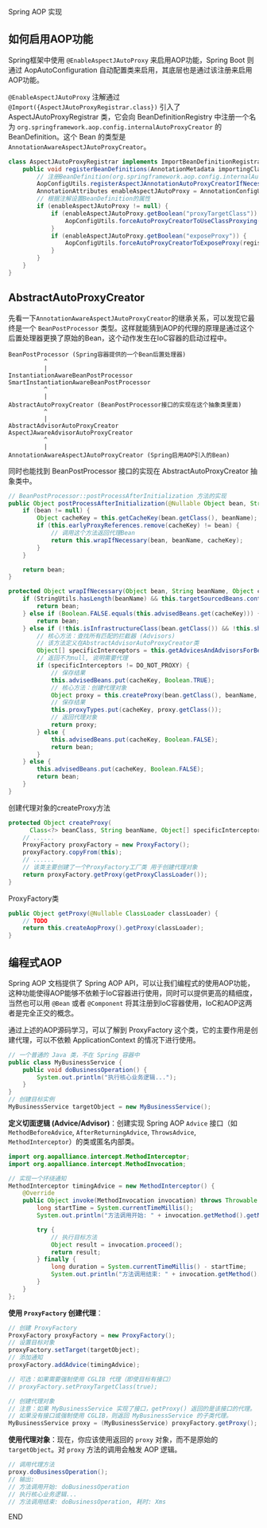 Spring AOP 实现



## 如何启用AOP功能

Spring框架中使用 `@EnableAspectJAutoProxy` 来启用AOP功能，Spring Boot 则通过 AopAutoConfiguration 自动配置类来启用，其底层也是通过该注册来启用AOP功能。

`@EnableAspectJAutoProxy` 注解通过 `@Import({AspectJAutoProxyRegistrar.class})` 引入了 AspectJAutoProxyRegistrar 类，它会向 BeanDefinitionRegistry 中注册一个名为 `org.springframework.aop.config.internalAutoProxyCreator` 的 BeanDefinition。这个 Bean 的类型是 `AnnotationAwareAspectJAutoProxyCreator`。

```java
class AspectJAutoProxyRegistrar implements ImportBeanDefinitionRegistrar {
    public void registerBeanDefinitions(AnnotationMetadata importingClassMetadata, BeanDefinitionRegistry registry) {
        // 注册BeanDefinition(org.springframework.aop.config.internalAutoProxyCreator)
        AopConfigUtils.registerAspectJAnnotationAutoProxyCreatorIfNecessary(registry);
        AnnotationAttributes enableAspectJAutoProxy = AnnotationConfigUtils.attributesFor(importingClassMetadata, EnableAspectJAutoProxy.class);
        // 根据注解设置BeanDefinition的属性
        if (enableAspectJAutoProxy != null) {
            if (enableAspectJAutoProxy.getBoolean("proxyTargetClass")) {
                AopConfigUtils.forceAutoProxyCreatorToUseClassProxying(registry);
            }
            if (enableAspectJAutoProxy.getBoolean("exposeProxy")) {
                AopConfigUtils.forceAutoProxyCreatorToExposeProxy(registry);
            }
        }
    }
}
```



## AbstractAutoProxyCreator
先看一下`AnnotationAwareAspectJAutoProxyCreator`的继承关系，可以发现它最终是一个 `BeanPostProcessor` 类型。这样就能猜到AOP的代理的原理是通过这个后置处理器更换了原始的Bean，这个动作发生在IoC容器的启动过程中。

```
BeanPostProcessor (Spring容器提供的一个Bean后置处理器)
          ^
          |
InstantiationAwareBeanPostProcessor
SmartInstantiationAwareBeanPostProcessor
          ^
          |
AbstractAutoProxyCreator (BeanPostProcessor接口的实现在这个抽象类里面)
          ^
          |
AbstractAdvisorAutoProxyCreator
AspectJAwareAdvisorAutoProxyCreator
          ^
          |
AnnotationAwareAspectJAutoProxyCreator (Spring启用AOP引入的Bean)
```

同时也能找到 BeanPostProcessor 接口的实现在 AbstractAutoProxyCreator 抽象类中。

```java
// BeanPostProcessor::postProcessAfterInitialization 方法的实现
public Object postProcessAfterInitialization(@Nullable Object bean, String beanName) {
    if (bean != null) {
        Object cacheKey = this.getCacheKey(bean.getClass(), beanName);
        if (this.earlyProxyReferences.remove(cacheKey) != bean) {
            // 调用这个方法返回代理Bean
            return this.wrapIfNecessary(bean, beanName, cacheKey);
        }
    }

    return bean;
}

protected Object wrapIfNecessary(Object bean, String beanName, Object cacheKey) {
    if (StringUtils.hasLength(beanName) && this.targetSourcedBeans.contains(beanName)) {
		return bean;
    } else if (Boolean.FALSE.equals(this.advisedBeans.get(cacheKey))) {
		return bean;
    } else if (!this.isInfrastructureClass(bean.getClass()) && !this.shouldSkip(bean.getClass(), beanName)) { // 判断基础设施或者覆写跳过功能
        // 核心方法：查找所有匹配的拦截器 (Advisors)
        // 该方法定义在AbstractAdvisorAutoProxyCreator类
		Object[] specificInterceptors = this.getAdvicesAndAdvisorsForBean(bean.getClass(), beanName, (TargetSource)null);
        // 返回不为null, 说明需要代理
		if (specificInterceptors != DO_NOT_PROXY) {
            // 保存结果
			this.advisedBeans.put(cacheKey, Boolean.TRUE);
            // 核心方法：创建代理对象
			Object proxy = this.createProxy(bean.getClass(), beanName, specificInterceptors, new SingletonTargetSource(bean));
            // 保存结果
			this.proxyTypes.put(cacheKey, proxy.getClass());
            // 返回代理对象
			return proxy;
		} else {
			this.advisedBeans.put(cacheKey, Boolean.FALSE);
            return bean;
        }
	} else {
		this.advisedBeans.put(cacheKey, Boolean.FALSE);
		return bean;
	}
}
```

创建代理对象的createProxy方法

```java
protected Object createProxy(
      Class<?> beanClass, String beanName, Object[] specificInterceptors, TargetSource targetSource) {
    // ......
	ProxyFactory proxyFactory = new ProxyFactory();
	proxyFactory.copyFrom(this);
    // ......
    // 该类主要创建了一个ProxyFactory工厂类 用于创建代理对象
    return proxyFactory.getProxy(getProxyClassLoader());
}
```

ProxyFactory类

```java
public Object getProxy(@Nullable ClassLoader classLoader) {
    // TODO
    return this.createAopProxy().getProxy(classLoader);
}
```





## 编程式AOP

Spring AOP 文档提供了 Spring AOP API，可以让我们编程式的使用AOP功能，这种功能使得AOP能够不依赖于IoC容器进行使用，同时可以提供更高的精细度，当然也可以用 `@Bean` 或者 `@Component` 将其注册到IoC容器使用，IoC和AOP这两者是完全正交的概念。

通过上述的AOP源码学习，可以了解到 ProxyFactory 这个类，它的主要作用是创建代理，可以不依赖 ApplicationContext 的情况下进行使用。

```java
// 一个普通的 Java 类，不在 Spring 容器中
public class MyBusinessService {
    public void doBusinessOperation() {
        System.out.println("执行核心业务逻辑...");
    }
}
// 创建目标实例
MyBusinessService targetObject = new MyBusinessService();
```

**定义切面逻辑 (Advice/Advisor)**：创建实现 Spring AOP `Advice` 接口（如 `MethodBeforeAdvice`, `AfterReturningAdvice`, `ThrowsAdvice`, `MethodInterceptor`）的类或匿名内部类。

```java
import org.aopalliance.intercept.MethodInterceptor;
import org.aopalliance.intercept.MethodInvocation;

// 实现一个环绕通知
MethodInterceptor timingAdvice = new MethodInterceptor() {
    @Override
    public Object invoke(MethodInvocation invocation) throws Throwable {
        long startTime = System.currentTimeMillis();
        System.out.println("方法调用开始: " + invocation.getMethod().getName());

        try {
            // 执行目标方法
            Object result = invocation.proceed();
            return result;
        } finally {
            long duration = System.currentTimeMillis() - startTime;
            System.out.println("方法调用结束: " + invocation.getMethod().getName() + ", 耗时: " + duration + "ms");
        }
    }
};
```

**使用 `ProxyFactory` 创建代理**：

```java
// 创建 ProxyFactory
ProxyFactory proxyFactory = new ProxyFactory();
// 设置目标对象
proxyFactory.setTarget(targetObject);
// 添加通知
proxyFactory.addAdvice(timingAdvice);

// 可选：如果需要强制使用 CGLIB 代理（即使目标有接口）
// proxyFactory.setProxyTargetClass(true);

// 创建代理对象
// 注意：如果 MyBusinessService 实现了接口，getProxy() 返回的是该接口的代理。
// 如果没有接口或强制使用 CGLIB，则返回 MyBusinessService 的子类代理。
MyBusinessService proxy = (MyBusinessService) proxyFactory.getProxy();
```

**使用代理对象**：现在，你应该使用返回的 `proxy` 对象，而不是原始的 `targetObject`。对 `proxy` 方法的调用会触发 AOP 逻辑。

```java
// 调用代理方法
proxy.doBusinessOperation();
// 输出:
// 方法调用开始: doBusinessOperation
// 执行核心业务逻辑...
// 方法调用结束: doBusinessOperation, 耗时: Xms
```





END